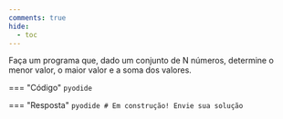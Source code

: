 ```yaml
---
comments: true
hide:
  - toc
---
```


Faça um programa que, dado um conjunto de N números, determine o menor valor, o maior valor e a soma dos valores.

=== "Código"
	```pyodide
	```

=== "Resposta"
	```pyodide
	# Em construção! Envie sua solução
	```
